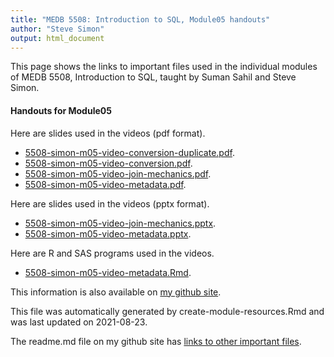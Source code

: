 ```yaml
---
title: "MEDB 5508: Introduction to SQL, Module05 handouts"
author: "Steve Simon"
output: html_document
---
```


<!--This file was first created on 2021-08-23.-->

This page shows the links to important files used in the individual modules of MEDB 5508, Introduction to SQL, taught by Suman Sahil and Steve Simon. 

#### Handouts for Module05

<!--resources-slides-1-->


Here are slides used in the videos (pdf format).

+ [5508-simon-m05-video-conversion-duplicate.pdf][m05-video-conversion-duplicate.pdf].
+ [5508-simon-m05-video-conversion.pdf][m05-video-conversion.pdf].
+ [5508-simon-m05-video-join-mechanics.pdf][m05-video-join-mechanics.pdf].
+ [5508-simon-m05-video-metadata.pdf][m05-video-metadata.pdf].

Here are slides used in the videos (pptx format).

+ [5508-simon-m05-video-join-mechanics.pptx][m05-video-join-mechanics.pptx].
+ [5508-simon-m05-video-metadata.pptx][m05-video-metadata.pptx].

Here are R and SAS programs used in the videos.

+ [5508-simon-m05-video-metadata.Rmd][m05-video-metadata.Rmd].

This information is also available on [my github site][thisf].

This file was automatically generated by create-module-resources.Rmd and was last updated on 2021-08-23.

The readme.md file on my github site has [links to other important files][mygit].

<!---my git--->
[thisf]: https://github.com/pmean/introduction-to-sql/blob/master/modules/5508-05-handouts.md
[mygit]: https://github.com/pmean/introduction-to-sql/blob/master/README.md



<!---pdf_v--->
[m05-video-conversion-duplicate.pdf]: https://github.com/pmean/introduction-to-sql/blob/master/results/5508-simon-m05-video-conversion-duplicate.pdf
[m05-video-conversion.pdf]: https://github.com/pmean/introduction-to-sql/blob/master/results/5508-simon-m05-video-conversion.pdf
[m05-video-join-mechanics.pdf]: https://github.com/pmean/introduction-to-sql/blob/master/results/5508-simon-m05-video-join-mechanics.pdf
[m05-video-metadata.pdf]: https://github.com/pmean/introduction-to-sql/blob/master/results/5508-simon-m05-video-metadata.pdf

<!---ppt_v--->
[m05-video-join-mechanics.pptx]: https://github.com/pmean/introduction-to-sql/blob/master/results/5508-simon-m05-video-join-mechanics.pptx
[m05-video-metadata.pptx]: https://github.com/pmean/introduction-to-sql/blob/master/results/5508-simon-m05-video-metadata.pptx

<!---vlist--->
[m05-video-metadata.Rmd]: https://github.com/pmean/introduction-to-sql/blob/master/src/5508-simon-m05-video-metadata.Rmd


